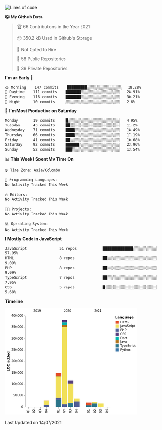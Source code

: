 
<!--START_SECTION:waka-->
![Lines of code](https://img.shields.io/badge/From%20Hello%20World%20I%27ve%20Written-767796%20lines%20of%20code-blue)

**🐱 My Github Data** 

> 🏆 66 Contributions in the Year 2021
 > 
> 📦 350.2 kB Used in Github's Storage 
 > 
> 🚫 Not Opted to Hire
 > 
> 📜 58 Public Repositories 
 > 
> 🔑 39 Private Repositories  
 > 
**I'm an Early 🐤** 

```text
🌞 Morning    147 commits    █████████░░░░░░░░░░░░░░░░   38.28% 
🌆 Daytime    111 commits    ███████░░░░░░░░░░░░░░░░░░   28.91% 
🌃 Evening    116 commits    ███████░░░░░░░░░░░░░░░░░░   30.21% 
🌙 Night      10 commits     ░░░░░░░░░░░░░░░░░░░░░░░░░   2.6%

```
📅 **I'm Most Productive on Saturday** 

```text
Monday       19 commits     █░░░░░░░░░░░░░░░░░░░░░░░░   4.95% 
Tuesday      43 commits     ██░░░░░░░░░░░░░░░░░░░░░░░   11.2% 
Wednesday    71 commits     ████░░░░░░░░░░░░░░░░░░░░░   18.49% 
Thursday     66 commits     ████░░░░░░░░░░░░░░░░░░░░░   17.19% 
Friday       41 commits     ██░░░░░░░░░░░░░░░░░░░░░░░   10.68% 
Saturday     92 commits     ██████░░░░░░░░░░░░░░░░░░░   23.96% 
Sunday       52 commits     ███░░░░░░░░░░░░░░░░░░░░░░   13.54%

```


📊 **This Week I Spent My Time On** 

```text
⌚︎ Time Zone: Asia/Colombo

💬 Programming Languages: 
No Activity Tracked This Week

🔥 Editors: 
No Activity Tracked This Week

🐱‍💻 Projects: 
No Activity Tracked This Week

💻 Operating System: 
No Activity Tracked This Week

```

**I Mostly Code in JavaScript** 

```text
JavaScript               51 repos            ██████████████░░░░░░░░░░░   57.95% 
HTML                     8 repos             ██░░░░░░░░░░░░░░░░░░░░░░░   9.09% 
PHP                      8 repos             ██░░░░░░░░░░░░░░░░░░░░░░░   9.09% 
TypeScript               7 repos             ██░░░░░░░░░░░░░░░░░░░░░░░   7.95% 
CSS                      5 repos             █░░░░░░░░░░░░░░░░░░░░░░░░   5.68%

```


**Timeline**

![Chart not found](https://raw.githubusercontent.com/ccweerasinghe1994/ccweerasinghe1994/master/charts/bar_graph.png) 


 Last Updated on 14/07/2021
<!--END_SECTION:waka-->

